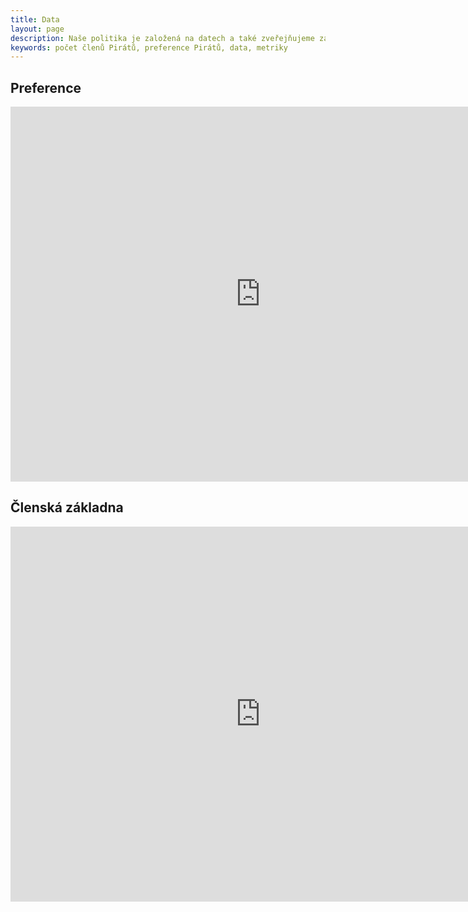 ```yaml
---
title: Data
layout: page
description: Naše politika je založená na datech a také zveřejňujeme základní data o naší práci.
keywords: počet členů Pirátů, preference Pirátů, data, metriky
---
```



## Preference

<iframe    src="http://metabase.pirati.cz/public/dashboard/71dbcd1c-b820-4bee-b3b1-cfd6843f53ea"    frameborder="0"    width="800"    height="600"    allowtransparency></iframe>

## Členská základna

<iframe    src="http://metabase.pirati.cz/public/dashboard/ce1d0af0-64a0-48dc-8e27-f8b440677d1c"    frameborder="0"    width="800"    height="600"    allowtransparency></iframe>
